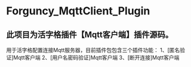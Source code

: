 # Forguncy_MqttClient_Plugin

## 此项目为活字格插件【Mqtt客户端】插件源码。

用于活字格配置连接Mqtt服务器，目前插件包包含三个插件功能：
  1、[匿名验证]Mqtt客户端
  2、[用户名密码验证]Mqtt客户端
  3、[断开连接]Mqtt客户端

